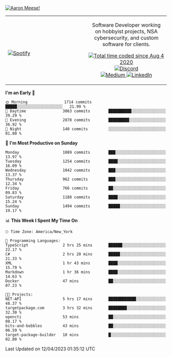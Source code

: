 [![Aaron Meese!](https://user-images.githubusercontent.com/17814535/88975338-a2aabf00-d27f-11ea-963f-8a19608716b4.png)](https://github.com/ajmeese7/readme-ascii "README ASCII")

<!-- Modified from project here: https://github.com/novatorem/novatorem -->
<table width="100%">
  <tr>
  <td width="50%">

&nbsp; <br> [![Spotify](https://ajmeese7.vercel.app/api/spotify)](https://open.spotify.com/user/ajmeese)

  </td>
  <td width="50%">
    <p align="center">
    Software Developer working on hobbyist projects, NSA cybersecurity, and custom software for clients.
    </p>
    <p align="center">
      <a href="https://wakatime.com/@f726891d-3b02-46cd-9b60-e8c59f9e2b14">
        <img src="https://wakatime.com/badge/user/f726891d-3b02-46cd-9b60-e8c59f9e2b14.svg" alt="Total time coded since Aug 4 2020" title="WakaTime" />
      </a>
      <a href="http://link.aaronmeese.com/discord">
        <img src="https://img.shields.io/badge/discord-ajmeese7%234835-369?style=flat-square&logo=discord&logoColor=white&color=purple" alt="Discord" title="Discord">
      </a>
      <br />
      <a href="https://link.aaronmeese.com/medium">
        <img src="https://img.shields.io/badge/medium-ajmeese7-1DB954?style=flat-square&logo=medium&logoColor=white" alt="Medium" title="Medium">
      </a>
      <a href="https://link.aaronmeese.com/linkedin">
        <img src="https://img.shields.io/badge/linkedIn-aaronmeese-1DB954?style=flat-square&logo=linkedin&logoColor=white&color=blue" alt="LinkedIn" title="LinkedIn">
      </a>
    </p>
  </td>

</table>

[//]: <> (The `&nbsp;` is to have Aphelion take up more space)

<!--START_SECTION:waka-->
**I'm an Early 🐤** 

```text
🌞 Morning                1714 commits        █████░░░░░░░░░░░░░░░░░░░░   21.99 % 
🌆 Daytime                3063 commits        ██████████░░░░░░░░░░░░░░░   39.29 % 
🌃 Evening                2878 commits        █████████░░░░░░░░░░░░░░░░   36.92 % 
🌙 Night                  140 commits         ░░░░░░░░░░░░░░░░░░░░░░░░░   01.80 % 
```
📅 **I'm Most Productive on Sunday** 

```text
Monday                   1089 commits        ███░░░░░░░░░░░░░░░░░░░░░░   13.97 % 
Tuesday                  1254 commits        ████░░░░░░░░░░░░░░░░░░░░░   16.09 % 
Wednesday                1042 commits        ███░░░░░░░░░░░░░░░░░░░░░░   13.37 % 
Thursday                 962 commits         ███░░░░░░░░░░░░░░░░░░░░░░   12.34 % 
Friday                   766 commits         ██░░░░░░░░░░░░░░░░░░░░░░░   09.83 % 
Saturday                 1188 commits        ████░░░░░░░░░░░░░░░░░░░░░   15.24 % 
Sunday                   1494 commits        █████░░░░░░░░░░░░░░░░░░░░   19.17 % 
```


📊 **This Week I Spent My Time On** 

```text
🕑︎ Time Zone: America/New_York

💬 Programming Languages: 
TypeScript               2 hrs 25 mins       ██████░░░░░░░░░░░░░░░░░░░   22.17 % 
C#                       2 hrs 20 mins       █████░░░░░░░░░░░░░░░░░░░░   21.33 % 
XML                      1 hr 43 mins        ████░░░░░░░░░░░░░░░░░░░░░   15.79 % 
Markdown                 1 hr 36 mins        ████░░░░░░░░░░░░░░░░░░░░░   14.63 % 
Docker                   47 mins             ██░░░░░░░░░░░░░░░░░░░░░░░   07.23 % 

🐱‍💻 Projects: 
NET-API                  5 hrs 17 mins       ████████████░░░░░░░░░░░░░   48.37 % 
targetpackage.com        3 hrs 32 mins       ████████░░░░░░░░░░░░░░░░░   32.30 % 
opencti                  53 mins             ██░░░░░░░░░░░░░░░░░░░░░░░   08.17 % 
bits-and-bobbles         43 mins             ██░░░░░░░░░░░░░░░░░░░░░░░   06.59 % 
target-package-builder   18 mins             █░░░░░░░░░░░░░░░░░░░░░░░░   02.80 % 
```


 Last Updated on 12/04/2023 01:35:12 UTC
<!--END_SECTION:waka-->
